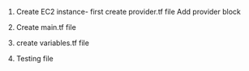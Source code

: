1. Create EC2 instance- first create provider.tf file
Add provider block

2. Create main.tf file
3. create variables.tf file
4. Testing file
